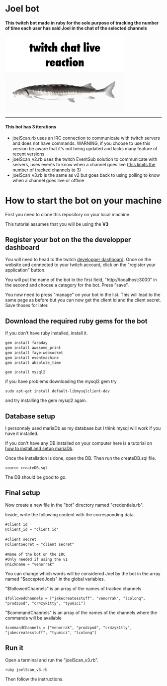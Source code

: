 # Joel bot
#### This twitch bot made in ruby for the sole purpose of tracking the number of time each user has said Joel in the chat of the selected channels

![Joel](Images/Joel.gif)
<hr>

#### This bot has 3 iterations
- joelScan.rb uses an IRC connection to communicate with twitch servers and does not have commands. WARNING, if you choose to use this version be aware that it's not being updated and lacks many feature of recent versions
- joelScan_v2.rb uses the twitch EventSub solution to communicate with servers, uses events to know when a channel goes live ([this limits the number of tracked channels to 3](https://dev.twitch.tv/docs/eventsub/manage-subscriptions/#subscription-limits))
- joelScan_v3.rb is the same as v2 but goes back to using polling to know when a channel goes live or offline



# How to start the bot on your machine
First you need to clone this repository on your local machine.

This tutorial assumes that you will be using the **V3**

## Register your bot on the the developper dashboard
You will need to head to the twitch [developper dashboard](https://dev.twitch.tv/console/apps). Once on the website and connected to your twitch account, click on the "register your application" button.

You will put the name of the bot in the first field, "http://localhost:3000" in the second and choose a category for the bot. Press "save".

You now need to press "manage" on your bot in the list. This will lead to the same page as before but you can now get the client id and the client secret. Save thoses for later.

## Download the required ruby gems for the bot

If you don't have ruby installed, install it.
```
gem install faraday
gem install awesome_print
gem install faye-websocket
gem install eventmachine
gem install absolute_time
```
```
gem install mysql2
```
if you have problems downloading the mysql2 gem try
```
sudo apt-get install default-libmysqlclient-dev
```
and try installing the gem mysql2 again.

## Database setup
I personnaly used mariaDb as my database but I think mysql will work if you have it installed.

If you don't have any DB installed on your computer here is a tutorial on [how to install and setup mariaDb](https://www.digitalocean.com/community/tutorials/how-to-install-mariadb-on-ubuntu-22-04).

Once the installation is done, open the DB.
Then run the createDB.sql file.
```
source createDB.sql
```
The DB should be good to go.

## Final setup
Now create a new file in the "bot" directory named "credentials.rb".

Inside, write the following content with the corresponding data.
```
#client id
@client_id = "client id"

#client secret
@clientSecret = "client secret"

#Name of the bot on the IRC
#Only needed if using the v1 
@nickname = "venorrak"
```
You can change which words will be considered Joel by the bot in the array named "$acceptedJoels" in the global variables.

"$followedChannels" is an array of the names of tracked channels
```
$followedChannels = ["jakecreatesstuff", "venorrak", "lcolonq", "prodzpod", "cr4zyk1tty", "tyumici"]
```

"$commandChannels" is an array of the names of the channels where the commands will be available
```
$commandChannels = ["venorrak", "prodzpod", "cr4zyk1tty", "jakecreatesstuff", "tyumici", "lcolonq"]
```

## Run it
Open a terminal and run the "joelScan_v3.rb".
```
ruby joelScan_v3.rb
```
Then follow the instructions.